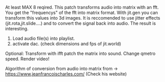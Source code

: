 At least MAX 8 reqired.
This patch transforms audio into matrix with an fft.
You get the "frequencys" of the fft into matrix format. 
With jit.gen you can transform this values into 3d images. 
It is reccomended to use jitter effects (jit.rota,jit.slide....) and to convert the signal back into audio.
The result is interesting. 




1. Load audio file(s) into playlist.
2. activate dac.
(check dimensions and fps of jit.world)

Optional:
Transform with ifft patch the matrix into sound.
Change qmetro speed. 
Render video!

Algorithm of conversion from audio into matrix from -> https://www.jeanfrancoischarles.com/ (Check his website)
